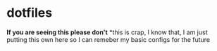 # dotfiles
**If you are seeing this please don't**
*this is crap, I know that, I am just putting this own here so I can remeber my basic configs for the future
